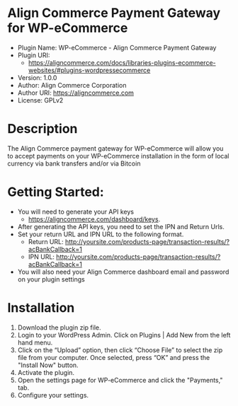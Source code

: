 # Align Commerce Payment Gateway for WP-eCommerce
- Plugin Name: WP-eCommerce - Align Commerce Payment Gateway
- Plugin URI:
  * https://aligncommerce.com/docs/libraries-plugins-ecommerce-websites/#plugins-wordpressecommerce
- Version: 1.0.0 
- Author: Align Commerce Corporation
- Author URI: https://aligncommerce.com
- License: GPLv2

# Description
The Align Commerce payment gateway for WP-eCommerce will allow you to accept payments on your WP-eCommerce installation in the form of local currency via bank transfers and/or via Bitcoin

# Getting Started:
- You will need to generate your API keys 
  * https://aligncommerce.com/dashboard/keys.
- After generating the API keys, you need to set the IPN and Return Urls.
- Set your return URL and IPN URL to the following format.
  * Return URL: http://yoursite.com/products-page/transaction-results/?acBankCallback=1
  * IPN URL: http://yoursite.com/products-page/transaction-results/?acBankCallback=1
- You will also need your Align Commerce dashboard email and password on your plugin settings

# Installation
1. Download the plugin zip file.
2. Login to your WordPress Admin. Click on Plugins | Add New from the left hand menu.
3. Click on the “Upload” option, then click “Choose File” to select the zip file from your computer. Once selected, press “OK” and press the "Install Now" button.
4. Activate the plugin.
5. Open the settings page for WP-eCommerce and click the "Payments," tab.
6. Configure your settings.
